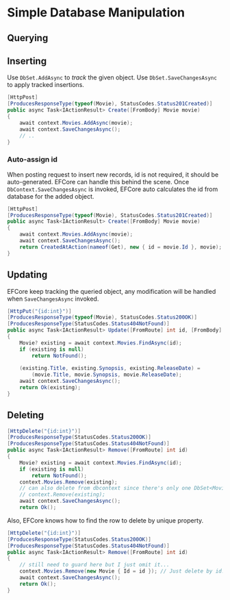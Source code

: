 # Simple Database Manipulation

## Querying

## Inserting

Use `DbSet.AddAsync` to *track* the given object.
Use `DbSet.SaveChangesAsync` to apply tracked insertions.

```cs
[HttpPost]
[ProducesResponseType(typeof(Movie), StatusCodes.Status201Created)]
public async Task<IActionResult> Create([FromBody] Movie movie)
{
    await context.Movies.AddAsync(movie);
    await context.SaveChangesAsync();
    // ..
}
```

### Auto-assign id

When posting request to insert new records, id is not required, it should be auto-generated.
EFCore can handle this behind the scene.
Once `DbContext.SaveChangesAsync` is invoked, EFCore auto calculates the id from database for the added object.

```cs
[HttpPost]
[ProducesResponseType(typeof(Movie), StatusCodes.Status201Created)]
public async Task<IActionResult> Create([FromBody] Movie movie)
{
    await context.Movies.AddAsync(movie);
    await context.SaveChangesAsync();
    return CreatedAtAction(nameof(Get), new { id = movie.Id }, movie);
}
```

## Updating

EFCore keep tracking the queried object, any modification will be handled when `SaveChangesAsync` invoked.

```cs
[HttpPut("{id:int}")]
[ProducesResponseType(typeof(Movie), StatusCodes.Status200OK)]
[ProducesResponseType(StatusCodes.Status404NotFound)]
public async Task<IActionResult> Update([FromRoute] int id, [FromBody] Movie movie)
{
    Movie? existing = await context.Movies.FindAsync(id);
    if (existing is null)
        return NotFound();
    
    (existing.Title, existing.Synopsis, existing.ReleaseDate) =
        (movie.Title, movie.Synopsis, movie.ReleaseDate);
    await context.SaveChangesAsync();
    return Ok(existing);
}
```

## Deleting

```cs
[HttpDelete("{id:int}")]
[ProducesResponseType(StatusCodes.Status200OK)]
[ProducesResponseType(StatusCodes.Status404NotFound)]
public async Task<IActionResult> Remove([FromRoute] int id)
{
    Movie? existing = await context.Movies.FindAsync(id);
    if (existing is null)
        return NotFound();
    context.Movies.Remove(existing);
    // can also delete from dbcontext since there's only one DbSet<Movie> in it.
    // context.Remove(existing);
    await context.SaveChangesAsync();
    return Ok();
```

Also, EFCore knows how to find the row to delete by unique property.

```cs
[HttpDelete("{id:int}")]
[ProducesResponseType(StatusCodes.Status200OK)]
[ProducesResponseType(StatusCodes.Status404NotFound)]
public async Task<IActionResult> Remove([FromRoute] int id)
{
    // still need to guard here but I just omit it...
    context.Movies.Remove(new Movie { Id = id }); // Just delete by id!
    await context.SaveChangesAsync();
    return Ok();
}
```
